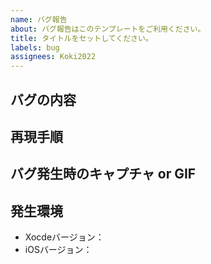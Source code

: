 ```yaml
---
name: バグ報告
about: バグ報告はこのテンプレートをご利用ください。
title: タイトルをセットしてください。
labels: bug
assignees: Koki2022
---
```


<!-- Issueのテンプレートです。入力できるところを埋めてください。 -->
<!-- 記入しない項目は特になしと記入してください。。 -->
<!-- バグの説明を記述してください。 -->
## バグの内容

<!-- 再現手順を記載してください。 -->
## 再現手順

<!-- 必要であれば、バグの状態がわかるキャプチャやGIFを添付してください。 -->
## バグ発生時のキャプチャ or GIF

<!-- 発生環境を記載してください。 -->
## 発生環境
- Xocdeバージョン：
- iOSバージョン：
